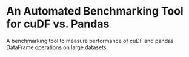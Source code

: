 # An Automated Benchmarking Tool for cuDF vs. Pandas
A benchmarking tool to measure performance of cuDF and pandas DataFrame operations on large datasets.
